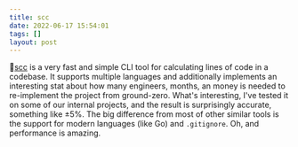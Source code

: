 ```yaml
---
title: scc
date: 2022-06-17 15:54:01
tags: []
layout: post
---
```


🔧[scc](https://github.com/boyter/scc) is a very fast and simple CLI tool for calculating lines of code in a codebase. It supports multiple languages and additionally implements an interesting stat about how many engineers, months, an money is needed to re-implement the project from ground-zero. What's interesting, I've tested it on some of our internal projects, and the result is surprisingly accurate, something like ±5%. The big difference from most of other similar tools is the support for modern languages (like Go) and `.gitignore`. Oh, and performance is amazing.
